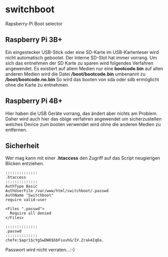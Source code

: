 # switchboot
Rapsberry-Pi Boot selector


## Raspberry Pi 3B+ ##

Ein eingestecker USB-Stick oder eine SD-Karte im USB-Kartenleser wird nicht automatisch gebootet. Der Interne SD-Slot hat immer vorrang. Um sich das entnehmen der SD Karte zu sparen wird folgendes Verfahren angewendet.
Es existiert auf allem Medien nur eine **bootcode.bin** auf allen anderen Medien wird die Datei **/boot/bootcode.bin** umbenannt zu **/boot/bootcode.no.bin**
So wird das booten von sda oder sdb ermöglicht ohne die Karte zu entnehmen.

## Raspberry Pi 4B+ ##

Hier haben die USB Geräte vorrang, das ändert aber nichts am Problem. Daher wird auch hier das obige verfahren angewendet um sicherzustellen welches Device zum  booten verwendet wird ohne die anderen Medien zu entfernen.

## Sicherheit ##
Wer mag kann mit einer **.htaccess** den Zugriff auf das Script neugierigen Blicken entziehen.
```
::::::::::::::
.htaccess
::::::::::::::
AuthType Basic
AuthUserFile /var/www/html/switchboot/.passwd
AuthName "Switchboot"
require valid-user

<Files ".passwd">
  Require all denied
</Files>
```
```
::::::::::::::
.passwd
::::::::::::::
chefe:$apr1$cYgSwDWO$bbFsuvhG/IV.Zrak4IqOa.
```
Passwort wird nicht verraten...:-)





